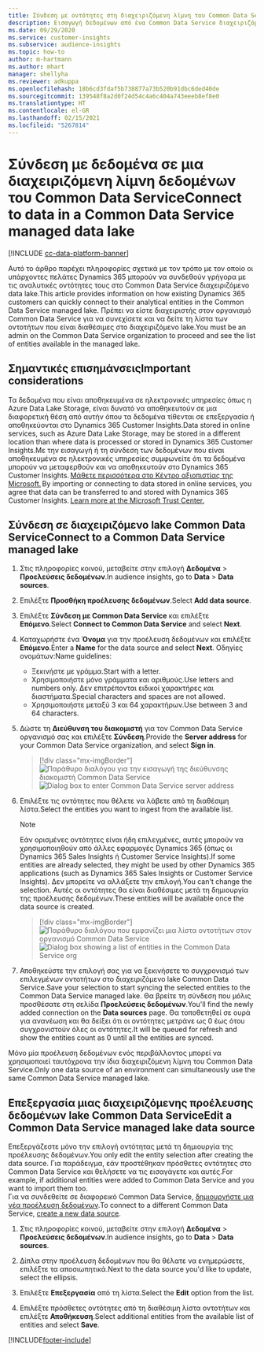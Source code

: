 ```yaml
---
title: Σύνδεση με οντότητες στη διαχειριζόμενη λίμνη του Common Data Service
description: Εισαγωγή δεδομένων από ένα Common Data Service διαχειριζόμενο data lake.
ms.date: 09/29/2020
ms.service: customer-insights
ms.subservice: audience-insights
ms.topic: how-to
author: m-hartmann
ms.author: mhart
manager: shellyha
ms.reviewer: adkuppa
ms.openlocfilehash: 18b6cd3fdaf5b738877a73b520b91dbc6ded40de
ms.sourcegitcommit: 139548f8a2d0f24d54c4a6c404a743eeeb8ef8e0
ms.translationtype: HT
ms.contentlocale: el-GR
ms.lasthandoff: 02/15/2021
ms.locfileid: "5267814"
---
```

# <a name="connect-to-data-in-a-common-data-service-managed-data-lake"></a><span data-ttu-id="5fcfe-103">Σύνδεση με δεδομένα σε μια διαχειριζόμενη λίμνη δεδομένων του Common Data Service</span><span class="sxs-lookup"><span data-stu-id="5fcfe-103">Connect to data in a Common Data Service managed data lake</span></span>

[!INCLUDE [cc-data-platform-banner](../includes/cc-data-platform-banner.md)]

<span data-ttu-id="5fcfe-104">Αυτό το άρθρο παρέχει πληροφορίες σχετικά με τον τρόπο με τον οποίο οι υπάρχοντες πελάτες Dynamics 365 μπορούν να συνδεθούν γρήγορα με τις αναλυτικές οντότητες τους στο Common Data Service διαχειριζόμενο data lake.</span><span class="sxs-lookup"><span data-stu-id="5fcfe-104">This article provides information on how existing Dynamics 365 customers can quickly connect to their analytical entities in the Common Data Service managed lake.</span></span> <span data-ttu-id="5fcfe-105">Πρέπει να είστε διαχειριστής στον οργανισμό Common Data Service για να συνεχίσετε και να δείτε τη λίστα των οντοτήτων που είναι διαθέσιμες στο διαχειριζόμενο lake.</span><span class="sxs-lookup"><span data-stu-id="5fcfe-105">You must be an admin on the Common Data Service organization to proceed and see the list of entities available in the managed lake.</span></span>

## <a name="important-considerations"></a><span data-ttu-id="5fcfe-106">Σημαντικές επισημάνσεις</span><span class="sxs-lookup"><span data-stu-id="5fcfe-106">Important considerations</span></span>

<span data-ttu-id="5fcfe-107">Τα δεδομένα που είναι αποθηκευμένα σε ηλεκτρονικές υπηρεσίες όπως η Azure Data Lake Storage, είναι δυνατό να αποθηκευτούν σε μια διαφορετική θέση από αυτήν όπου τα δεδομένα τίθενται σε επεξεργασία ή αποθηκεύονται στο Dynamics 365 Customer Insights.</span><span class="sxs-lookup"><span data-stu-id="5fcfe-107">Data stored in online services, such as Azure Data Lake Storage, may be stored in a different location than where data is processed or stored in Dynamics 365 Customer Insights.</span></span><span data-ttu-id="5fcfe-108">Με την εισαγωγή ή τη σύνδεση των δεδομένων που είναι αποθηκευμένα σε ηλεκτρονικές υπηρεσίες συμφωνείτε ότι τα δεδομένα μπορούν να μεταφερθούν και να αποθηκευτούν στο Dynamics 365 Customer Insights. [Μάθετε περισσότερα στο Κέντρο αξιοπιστίας της Microsoft.](https://www.microsoft.com/trust-center)</span><span class="sxs-lookup"><span data-stu-id="5fcfe-108"> By importing or connecting to data stored in online services, you agree that data can be transferred to and stored with Dynamics 365 Customer Insights. [Learn more at the Microsoft Trust Center.](https://www.microsoft.com/trust-center)</span></span>

## <a name="connect-to-a-common-data-service-managed-lake"></a><span data-ttu-id="5fcfe-109">Σύνδεση σε διαχειριζόμενο lake Common Data Service</span><span class="sxs-lookup"><span data-stu-id="5fcfe-109">Connect to a Common Data Service managed lake</span></span>

1. <span data-ttu-id="5fcfe-110">Στις πληροφορίες κοινού, μεταβείτε στην επιλογή **Δεδομένα** > **Προελεύσεις δεδομένων**.</span><span class="sxs-lookup"><span data-stu-id="5fcfe-110">In audience insights, go to **Data** > **Data sources**.</span></span>

2. <span data-ttu-id="5fcfe-111">Επιλέξτε **Προσθήκη προέλευσης δεδομένων**.</span><span class="sxs-lookup"><span data-stu-id="5fcfe-111">Select **Add data source**.</span></span>

3. <span data-ttu-id="5fcfe-112">Επιλέξτε **Σύνδεση με Common Data Service** και επιλέξτε **Επόμενο**.</span><span class="sxs-lookup"><span data-stu-id="5fcfe-112">Select **Connect to Common Data Service** and select **Next**.</span></span>

4. <span data-ttu-id="5fcfe-113">Καταχωρήστε ένα **Όνομα** για την προέλευση δεδομένων και επιλέξτε **Επόμενο**.</span><span class="sxs-lookup"><span data-stu-id="5fcfe-113">Enter a **Name** for the data source and select **Next**.</span></span> <span data-ttu-id="5fcfe-114">Οδηγίες ονομάτων:</span><span class="sxs-lookup"><span data-stu-id="5fcfe-114">Name guidelines:</span></span> 
   - <span data-ttu-id="5fcfe-115">Ξεκινήστε με γράμμα.</span><span class="sxs-lookup"><span data-stu-id="5fcfe-115">Start with a letter.</span></span>
   - <span data-ttu-id="5fcfe-116">Χρησιμοποιήστε μόνο γράμματα και αριθμούς.</span><span class="sxs-lookup"><span data-stu-id="5fcfe-116">Use letters and numbers only.</span></span> <span data-ttu-id="5fcfe-117">Δεν επιτρέπονται ειδικοί χαρακτήρες και διαστήματα.</span><span class="sxs-lookup"><span data-stu-id="5fcfe-117">Special characters and spaces are not allowed.</span></span>
   - <span data-ttu-id="5fcfe-118">Χρησιμοποιήστε μεταξύ 3 και 64 χαρακτήρων.</span><span class="sxs-lookup"><span data-stu-id="5fcfe-118">Use between 3 and 64 characters.</span></span>

5. <span data-ttu-id="5fcfe-119">Δώστε τη **Διεύθυνση του διακομιστή** για τον Common Data Service οργανισμό σας και επιλέξτε **Σύνδεση**.</span><span class="sxs-lookup"><span data-stu-id="5fcfe-119">Provide the **Server address** for your Common Data Service organization, and select **Sign in**.</span></span>

   > [!div class="mx-imgBorder"]
   > <span data-ttu-id="5fcfe-120">![Παράθυρο διαλόγου για την εισαγωγή της διεύθυνσης διακομιστή Common Data Service](media/enter-CDS-org-details.png)</span><span class="sxs-lookup"><span data-stu-id="5fcfe-120">![Dialog box to enter Common Data Service server address](media/enter-CDS-org-details.png)</span></span>

6. <span data-ttu-id="5fcfe-121">Επιλέξτε τις οντότητες που θέλετε να λάβετε από τη διαθέσιμη λίστα.</span><span class="sxs-lookup"><span data-stu-id="5fcfe-121">Select the entities you want to ingest from the available list.</span></span>    

   > [!NOTE]
   > <span data-ttu-id="5fcfe-122">Εάν ορισμένες οντότητες είναι ήδη επιλεγμένες, αυτές μπορούν να χρησιμοποιηθούν από άλλες εφαρμογές Dynamics 365 (όπως οι Dynamics 365 Sales Insights ή Customer Service Insights).</span><span class="sxs-lookup"><span data-stu-id="5fcfe-122">If some entities are already selected, they might be used by other Dynamics 365 applications (such as Dynamics 365 Sales Insights or Customer Service Insights).</span></span> <span data-ttu-id="5fcfe-123">Δεν μπορείτε να αλλάξετε την επιλογή.</span><span class="sxs-lookup"><span data-stu-id="5fcfe-123">You can't change the selection.</span></span> <span data-ttu-id="5fcfe-124">Αυτές οι οντότητες θα είναι διαθέσιμες μετά τη δημιουργία της προέλευσης δεδομένων.</span><span class="sxs-lookup"><span data-stu-id="5fcfe-124">These entities will be available once the data source is created.</span></span>

   > [!div class="mx-imgBorder"]
   > <span data-ttu-id="5fcfe-125">![Παράθυρο διαλόγου που εμφανίζει μια λίστα οντοτήτων στον οργανισμό Common Data Service](media/select-analytical-entities.png)</span><span class="sxs-lookup"><span data-stu-id="5fcfe-125">![Dialog box showing a list of entities in the Common Data Service org](media/select-analytical-entities.png)</span></span>

7. <span data-ttu-id="5fcfe-126">Αποθηκεύστε την επιλογή σας για να ξεκινήσετε το συγχρονισμό των επιλεγμένων οντοτήτων στο διαχειριζόμενο lake Common Data Service.</span><span class="sxs-lookup"><span data-stu-id="5fcfe-126">Save your selection to start syncing the selected entities to the Common Data Service managed lake.</span></span> <span data-ttu-id="5fcfe-127">Θα βρείτε τη σύνδεση που μόλις προσθέσατε στη σελίδα **Προελεύσεις δεδομένων**.</span><span class="sxs-lookup"><span data-stu-id="5fcfe-127">You'll find the newly added connection on the **Data sources** page.</span></span> <span data-ttu-id="5fcfe-128">Θα τοποθετηθεί σε ουρά για ανανέωση και θα δείξει ότι οι οντότητες μετράνε ως 0 έως ότου συγχρονιστούν όλες οι οντότητες.</span><span class="sxs-lookup"><span data-stu-id="5fcfe-128">It will be queued for refresh and show the entities count as 0 until all the entities are synced.</span></span>

<span data-ttu-id="5fcfe-129">Μόνο μία προέλευση δεδομένων ενός περιβάλλοντος μπορεί να χρησιμοποιεί ταυτόχρονα την ίδια διαχειριζόμενη λίμνη του Common Data Service.</span><span class="sxs-lookup"><span data-stu-id="5fcfe-129">Only one data source of an environment can simultaneously use the same Common Data Service managed lake.</span></span>

## <a name="edit-a-common-data-service-managed-lake-data-source"></a><span data-ttu-id="5fcfe-130">Επεξεργασία μιας διαχειριζόμενης προέλευσης δεδομένων lake Common Data Service</span><span class="sxs-lookup"><span data-stu-id="5fcfe-130">Edit a Common Data Service managed lake data source</span></span>

<span data-ttu-id="5fcfe-131">Επεξεργάζεστε μόνο την επιλογή οντότητας μετά τη δημιουργία της προέλευσης δεδομένων.</span><span class="sxs-lookup"><span data-stu-id="5fcfe-131">You only edit the entity selection after creating the data source.</span></span> <span data-ttu-id="5fcfe-132">Για παράδειγμα, εάν προστέθηκαν πρόσθετες οντότητες στο Common Data Service και θελήσετε να τις εισαγάγετε και αυτές.</span><span class="sxs-lookup"><span data-stu-id="5fcfe-132">For example, if additional entities were added to Common Data Service and you want to import them too.</span></span>    
<span data-ttu-id="5fcfe-133">Για να συνδεθείτε σε διαφορεικό Common Data Service, [δημιουργήστε μια νέα προέλευση δεδομένων](#connect-to-a-common-data-service-managed-lake).</span><span class="sxs-lookup"><span data-stu-id="5fcfe-133">To connect to a different Common Data Service, [create a new data source](#connect-to-a-common-data-service-managed-lake).</span></span>

1. <span data-ttu-id="5fcfe-134">Στις πληροφορίες κοινού, μεταβείτε στην επιλογή **Δεδομένα** > **Προελεύσεις δεδομένων**.</span><span class="sxs-lookup"><span data-stu-id="5fcfe-134">In audience insights, go to **Data** > **Data sources**.</span></span>

2. <span data-ttu-id="5fcfe-135">Δίπλα στην προέλευση δεδομένων που θα θέλατε να ενημερώσετε, επιλέξτε τα αποσιωπητικά.</span><span class="sxs-lookup"><span data-stu-id="5fcfe-135">Next to the data source you'd like to update, select the ellipsis.</span></span>

3. <span data-ttu-id="5fcfe-136">Επιλέξτε **Επεξεργασία** από τη λίστα.</span><span class="sxs-lookup"><span data-stu-id="5fcfe-136">Select the **Edit** option from the list.</span></span>

4. <span data-ttu-id="5fcfe-137">Επιλέξτε πρόσθετες οντότητες από τη διαθέσιμη λίστα οντοτήτων και επιλέξτε **Αποθήκευση**.</span><span class="sxs-lookup"><span data-stu-id="5fcfe-137">Select additional entities from the available list of entities and select **Save**.</span></span>


[!INCLUDE[footer-include](../includes/footer-banner.md)]